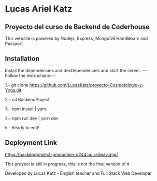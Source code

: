 # Lucas Ariel Katz 
## Proyecto del curso de Backend de Coderhouse
This website is powered by Nodejs, Express, MongoDB Handlebars and Passport  

## Installation
Install the dependencies and devDependencies and start the server.
---Follow the instructions--- 

1.- git clone https://github.com/LucasKatz/proyecto-Cosmetologio-y-Yoga.git

2.- cd BackendProject

3.- npm install | yarn 

4.- npm run dev | yarn dev 

5.- Ready to edit!

## Deployment Link

https://backendproject-production-c244.up.railway.app/

This proyect is still in progress, this is not the final version of it 
 
 Developed by Lucas Katz - English teacher and Full Stack Web Developer 

